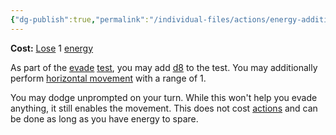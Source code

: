 ```yaml
---
{"dg-publish":true,"permalink":"/individual-files/actions/energy-additions/dodge/"}
---
```


**Cost:** [Lose](Loss.md) 1 [energy](Energy.md)

As part of the [evade](Evade.md) [test](Tests.md), you may add [d8](Numbers.md) to the test. You may additionally perform [horizontal movement](Movement.md) with a range of 1.

You may dodge unprompted on your turn. While this won't help you evade anything, it still enables the movement. This does not cost [actions](Actions.md) and can be done as long as you have energy to spare.